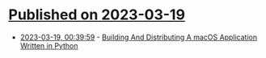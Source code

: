 # [Published on 2023-03-19](index.md)

* [2023-03-19, 00:39:59](https://lobste.rs/s/z8jvxc/building_distributing_macos) - [Building And Distributing A macOS Application Written in Python](https://blog.glyph.im/2023/03/py-mac-app-for-real.html)
